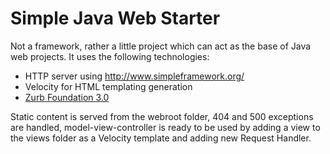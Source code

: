 Simple Java Web Starter
=======================
Not a framework, rather a little project which can act as the base of Java web projects.  It uses the following technologies:
* HTTP server using http://www.simpleframework.org/
* Velocity for HTML templating generation
* [Zurb Foundation 3.0](http://foundation.zurb.com/)

Static content is served from the webroot folder, 404 and 500 exceptions are handled, model-view-controller is ready
to be used by adding a view to the views folder as a Velocity template and adding new Request Handler.